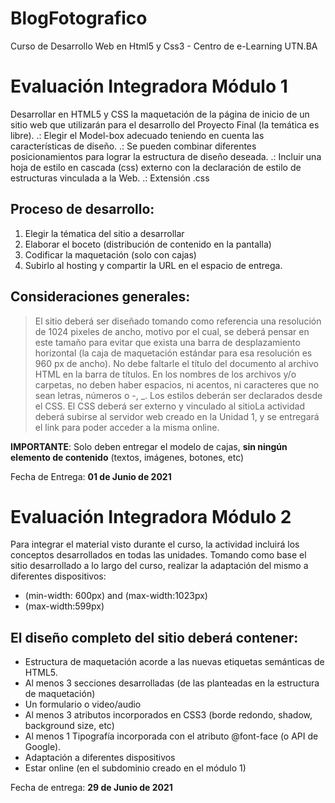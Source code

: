 # BlogFotografico
Curso de Desarrollo Web en Html5 y Css3 - Centro de e-Learning UTN.BA

# Evaluación Integradora Módulo 1

   Desarrollar en HTML5 y CSS la maquetación de la página de inicio de un sitio web que utilizarán para el desarrollo del Proyecto Final (la temática es libre).
.: Elegir el Model-box adecuado teniendo en cuenta las características de diseño.
.: Se pueden combinar diferentes posicionamientos para lograr la estructura de diseño deseada.
.: Incluir una hoja de estilo en cascada (css) externo con la declaración de estilo de estructuras vinculada a la Web.
.: Extensión .css
## Proceso de desarrollo:
   1. Elegir la tématica del sitio a desarrollar
   2. Elaborar el boceto (distribución de contenido en la pantalla)
   3. Codificar la maquetación (solo con cajas)
   4. Subirlo al hosting y compartir la URL en el espacio de entrega.
## Consideraciones generales:
  > El sitio deberá ser diseñado tomando como referencia una resolución de 1024 pixeles de ancho, motivo por el cual, se deberá pensar en este tamaño para      evitar que exista una barra de desplazamiento horizontal (la caja de maquetación estándar para esa resolución es 960 px de ancho).
  > No debe faltarle el título del documento al archivo HTML en la barra de títulos.
  > En los nombres de los archivos y/o carpetas, no deben haber espacios, ni acentos, ni caracteres que no sean letras, números o -, _.
  > Los estilos deberán ser declarados desde el CSS.
  > El CSS deberá ser externo y vinculado al sitioLa actividad deberá subirse al servidor web creado en la Unidad 1, y se entregará el link para poder          acceder a la misma online.

   **IMPORTANTE**: Solo deben entregar el modelo de cajas, **sin ningún elemento de contenido** (textos, imágenes, botones, etc)

   Fecha de Entrega: **01 de Junio de 2021**


# Evaluación Integradora Módulo 2
    
   Para integrar el material visto durante el curso, la actividad incluirá los conceptos desarrollados en todas las unidades. Tomando como base el sitio    desarrollado a lo largo del curso, realizar la adaptación del mismo a diferentes dispositivos:

   - (min-width: 600px) and (max-width:1023px)
   - (max-width:599px)

 ## El diseño completo del sitio deberá contener:

   - Estructura de maquetación acorde a las nuevas etiquetas semánticas de HTML5.
   - Al menos 3 secciones desarrolladas (de las planteadas en la estructura de maquetación)
   - Un formulario o video/audio
   - Al menos 3 atributos incorporados en CSS3 (borde redondo, shadow, background size, etc)
   - Al menos 1 Tipografía incorporada con el atributo @font-face (o API de Google).
   - Adaptación a diferentes dispositivos
   - Estar online (en el subdominio creado en el módulo 1)

   Fecha de entrega: **29 de Junio de 2021**
